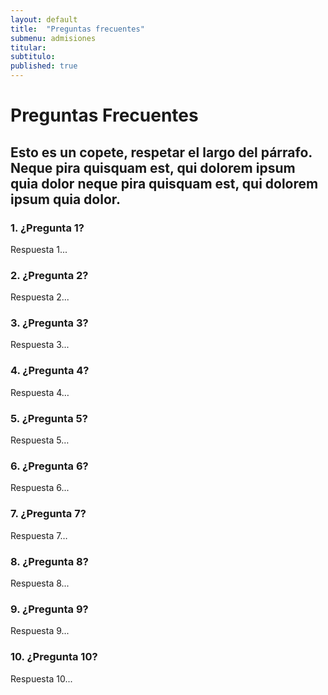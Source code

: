 ```yaml
---
layout: default
title:  "Preguntas frecuentes"
submenu: admisiones
titular: 
subtitulo: 
published: true
---
```


# Preguntas Frecuentes

## Esto es un copete, respetar el largo del párrafo. Neque pira quisquam est, qui dolorem ipsum quia dolor neque pira quisquam est, qui dolorem ipsum quia dolor.

### 1. ¿Pregunta 1?

Respuesta 1...

### 2. ¿Pregunta 2?

Respuesta 2...

### 3. ¿Pregunta 3?

Respuesta 3...

### 4. ¿Pregunta 4?

Respuesta 4…

### 5. ¿Pregunta 5?

Respuesta 5…

### 6. ¿Pregunta 6?

Respuesta 6...

### 7. ¿Pregunta 7?

Respuesta 7…

### 8. ¿Pregunta 8?

Respuesta 8...

### 9. ¿Pregunta 9?

Respuesta 9...

### 10. ¿Pregunta 10?

Respuesta 10...